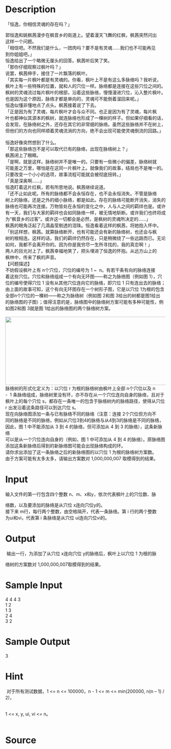 
# Description

<div class="content"><p>「恒逸，你相信灵魂的存在吗？」 </p>
<div>郭恒逸和姚枫茜漫步在枫音乡的街道上。望着漫天飞舞的红枫，枫茜突然问出</div>
<div>这样一个问题。 </div>
<div>「相信吧。不然我们是什么，一团肉吗？要不是有灵魂……我们也不可能再见</div>
<div>到你姐姐吧。」 </div>
<div>恒逸给出了一个略微无厘头的回答。枫茜听后笑了笑。 </div>
<div>「那你仔细观察过枫叶吗？」 </div>
<div>说罢，枫茜伸手，接住了一片飘落的枫叶。 </div>
<div>「其实每一片枫叶都是有灵魂的。你看，枫叶上不是有这么多脉络吗？我听说，</div>
<div>枫叶上有一些特殊的位置，就和人的穴位一样。脉络都是连接在这些穴位之间的。</div>
<div>枫树的灵魂流过每片枫叶的根部，沿着这些脉络，慢慢漫进穴位，沁入整片枫叶。</div>
<div>也是因为这个原因，脉络才都是单向的，灵魂可不能倒着溜回来呢。」 </div>
<div>恒逸似懂非懂地点了点头。枫茜接着说了下去。 </div>
<div>「正是因为有了灵魂，每片枫叶才会与众不同。也正是因为有了灵魂，每片枫</div>
<div>叶也都神似其源本的枫树，就连脉络也形成了一棵树的样子。但如果仔细看的话，</div>
<div>会发现，在脉络树之外，还存在其它的非常细的脉络。虽然这些脉络并不在树上，</div>
<div>但他们的方向也同样顺着灵魂流淌的方向，绝不会出现可能使灵魂倒流的回路。」  </div>
<div>恒逸好像突然想到了什么。 </div>
<div>「那这些脉络岂不是可以取代已有的脉络，出现在脉络树上？」 </div>
<div>枫茜闭上了眼睛。 </div>
<div>「是啊，就是这样。脉络树并不是唯一的。只要有一些微小的偏差，脉络树就</div>
<div>可能差之万里，哪怕是在这同一片枫叶上。就像我们的故事，结局也不是唯一的。</div>
<div>只要改变一个小小的选项，故事流程可能就会被彻底扭转。」 </div>
<div>「真是深奥啊……」 </div>
<div>恒逸盯着这片红枫，若有所思地说。枫茜继续说道。 </div>
<div>「还不止如此呢。所有的脉络都不会永恒存在，也不会永恒消失。不管是脉络</div>
<div>树上的脉络，还是之外的细小脉络，都是如此。存在的脉络可能断开消失，消失的</div>
<div>脉络也可能再次连接。万物皆处在永恒的变化之中，人与人之间的羁绊也是。或许</div>
<div>有一天，我们与大家的羁绊也会如同脉络一样，被无情地斩断。或许我们也终将成</div>
<div>为“枫音乡的过客”。或许这一切都会是必然，是枫树的灵魂所决定的……」 </div>
<div>枫茜的眼角泛起了几滴晶莹剔透的泪珠。恒逸看着这样的枫茜，将她抱入怀中。  </div>
<div>「别这样想，枫茜。就算脉络断开，也有可能还会有新的脉络树，也还会与枫</div>
<div>树的根相连。这样的话，我们的羁绊仍然存在，只是稍微绕了一些远路而已。无论</div>
<div>如何，我都不会离开你的。因为你是我穷尽一生所寻找的，我的真恋啊！」 </div>
<div>两人的目光对上了。枫茜幸福地笑了，把头埋进了恒逸的怀抱。从远方山上的</div>
<div>枫林中，传来了枫的声音。 </div>
<div>【问题描述】 </div>
<div>不妨假设枫叶上有 n个穴位，穴位的编号为 1 ~  n。有若干条有向的脉络连接</div>
<div>着这些穴位。穴位和脉络组成一个有向无环图——称之为脉络图（例如图 1），穴</div>
<div>位的编号使得穴位 1 没有从其他穴位连向它的脉络，即穴位 1 只有连出去的脉络；</div>
<div>由上面的故事可知，这个有向无环图存在一个树形子图，它是以穴位 1为根的包含</div>
<div>全部n个穴位的一棵树——称之为脉络树（例如图 2和图 3给出的树都是图1给出</div>
<div>的脉络图的子图）；值得注意的是，脉络图中的脉络树方案可能有多种可能性，例</div>
<div>如图2和图 3就是图 1给出的脉络图的两个脉络树方案。 </div>
<div>       <img src="source/bzoj/4011/img/aHR0cHM6Ly9seWRzeS5jb20vSnVkZ2VPbmxpbmUvdXBsb2FkLzIwMTUwNC8xMTEuUE5H.PNG" width="636" height="214" alt=""/></div>
<div>脉络树的形式化定义为：以穴位 r 为根的脉络树由枫叶上全部 n个穴位以及 n</div>
<div>-  1 条脉络组成，脉络树里没有环，亦不存在从一个穴位连向自身的脉络，且对于</div>
<div>枫叶上的每个穴位 s，都存在一条唯一的包含于脉络树内的脉络路径，使得从穴位</div>
<div>r 出发沿着这条路径可以到达穴位 s。 </div>
<div>现在向脉络图添加一条与已有脉络不同的脉络（注意：连接 2个穴位但方向不</div>
<div>同的脉络是不同的脉络，例如从穴位3到4的脉络与从4到3的脉络是不同的脉络，</div>
<div>因此，图 1 中不能添加从 3 到 4 的脉络，但可添加从 4 到 3 的脉络），这条新脉络</div>
<div>可以是从一个穴位连向自身的（例如，图 1 中可添加从 4 到 4 的脉络）。原脉络图</div>
<div>添加这条新脉络后得到的新脉络图可能会出现脉络构成的环。 </div>
<div>请你求出添加了这一条脉络之后的新脉络图的以穴位 1 为根的脉络树方案数。</div>
<div>由于方案可能有太多太多，请输出方案数对 1,000,000,007 取模得到的结果。 </div></div>

# Input

<div class="content"><p>输入文件的第一行包含四个整数 n、m、x和y，依次代表枫叶上的穴位数、脉</p>
<div>络数，以及要添加的脉络是从穴位 x连向穴位y的。 </div>
<div>接下来 m行，每行两个整数，由空格隔开，代表一条脉络。第 i 行的两个整数</div>
<div>为ui和vi，代表第 i 条脉络是从穴位 ui连向穴位vi的。 </div></div>

# Output

<div class="content"><p> 输出一行，为添加了从穴位 x连向穴位 y的脉络后，枫叶上以穴位 1 为根的脉</p>
<div>络树的方案数对 1,000,000,007取模得到的结果。 </div></div>

# Sample Input

<div class="content"><span class="sampledata">4 4 4 3 <br/>
1 2 <br/>
1 3 <br/>
2 4 <br/>
3 2 </span></div>

# Sample Output

<div class="content"><span class="sampledata">3</span></div>

# Hint

<div class="content"><p></p><p> 对于所有测试数据，1 &lt;= n &lt;= 100000，n - 1 &lt;= m &lt;= min(200000, n(n – 1) / 2)， </p><br/>
<div>1 &lt;= x, y, ui, vi &lt;= n。</div><br/>
<div></div><p></p></div>

# Source

<div class="content"><p><a href="problemset.php?search="></a></p></div>

